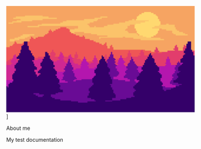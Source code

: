 ![Header](https://github.com/LozkoMatvei/LozkoMATVEI/blob/main/assets/1.png)]

About me

My test documentation